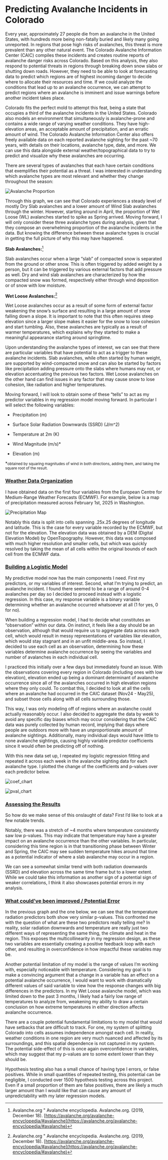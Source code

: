 # Predicting Avalanche Incidents in Colorado
Every year, approximately 27 people die from an avalanche in the United States, with hundreds more being non-fatally buried and likely many going unreported. In regions that pose high risks of avalanches, this threat is more prevalent than any other natural event. The Colorado Avalanche Information Center (CAIC) compiles these incidents and creates routine reports of avalanche danger risks across Colorado. Based on this analysis, they also respond to potential threats in regions through breaking down snow slabs or shutting down roads. However, they need to be able to look at forecasting data to predict which regions are of highest incoming danger to decide where to allocate their resources and time. If we could analyze the conditions that lead up to an avalanche occurrence, we can attempt to predict regions where an avalanche is imminent and issue warnings before another incident takes place. 


  Colorado fits the perfect mold to attempt this feat, being a state that occupies a third of the avalanche incidents in the United States. Colorado also models an environment that simultaneously is avalanche-prone and contains a wide range of varying weather conditions. They have high-elevation areas, an acceptable amount of precipitation, and an erratic amount of wind. The Colorado Avalanche Information Center also offers freely available data on each reported avalanche sighting for the past ~70 years, with details on their locations, avalanche type, date, and more. We can use this data alongside external weather/topographical data to try to predict and visualize why these avalanches are occurring. 

  There are several types of avalanches that each have certain conditions that exemplifies their potential as a threat. I was interested in understanding which avalanche types are most relevant and whether they change throughout the season: 

![Avalanche Proportion](aval_prop.png)

  Through this graph, we can see that Colorado experiences a steady level of mostly Dry Slab avalanches and a lower amount of Wind Slab avalanches through the winter. However, starting around in April, the proportion of Wet Loose (WL) avalanches started to spike as Spring arrived. Moving forward, I will only consider these three avalanche types during analysis, given that they compose an overwhelming proportion of the avalanche incidents in the data. But knowing the difference between these avalanche types is crucial in getting the full picture of why this may have happened.


  **Slab Avalanches:**[^2]

  Slab avalanches occur when a large “slab” of compacted snow is separated from the ground or other snow. This is often triggered by added weight by a person, but it can be triggered by various external factors that add pressure as well. Dry and wind slab avalanches are characterized by how the compacted snow was formed, respectively either through wind deposition or of snow with low moisture.

  **Wet Loose Avalanches:**[^2]

  Wet Loose avalanches occur as a result of some form of external factor weakening the snow’s surface and resulting in a large amount of snow falling down a slope. It is important to note that this often requires steep elevation since a larger slope makes it easier for the snow to lose cohesion and start tumbling. Also, these avalanches are typically as a result of warmer temperatures, which explains why they started to make a meaningful appearance starting around springtime. 

  Upon understanding the avalanche types of interest, we can see that there are particular variables that have potential to act as a trigger to these avalanche incidents. Slab avalanches, while often started by human weight, are supported by wind-compacted snow and can also be started by factors like precipitation adding pressure onto the slabs where humans may not, or elevation accentuating the previous two factors. Wet Loose avalanches on the other hand can find issues in any factor that may cause snow to lose cohesion, like radiation and higher temperatures. 

  Moving forward, I will look to obtain some of these “tells” to act as my predictor variables in my regression model moving forward. In particular I will select the following variables:
  
  - Precipitation (m)
  
  - Surface Solar Radiation Downwards (SSRD) (J/m^2)
  
  - Temperature at 2m (K)
  
  - Wind Magnitude (m/s)*
  
  - Elevation (m)

  *<small>obtained by squaring magnitudes of wind in both directions, adding them, and taking the square root of the result.</small>

### <ins>Weather Data Organization</ins>
  
  I have obtained data on the first four variables from the European Centre for Medium-Range Weather Forecasts (ECMWF). For example, below is a map of precipitation measured across February 1st, 2025 in Washington.
 
![Precipitation Map](precip.png)

  Notably this data is split into cells spanning .25x.25 degrees of longitude and latitude. This is the case for every variable recorded by the ECMWF, but not for the elevation. The elevation data was obtained by a DEM (Digital Elevation Model) by OpenTopography. However, this data was composed with much higher resolution and smaller cells, but which was quickly resolved by taking the mean of all cells within the original bounds of each cell from the ECMWF data. 

### <ins>Building a Logistic Model</ins>

  My predictive model now has the main components I need. First my predictors, or my variables of interest. Second, what I’m trying to predict, an avalanche incident. I found there seemed to be a range of around 0-4 avalanches per day so I decided to proceed instead with a logistic regression. In this case, my response variable is a binary variable determining whether an avalanche occurred whatsoever at all (1 for yes, 0 for no).



  When building a regression model, I had to decide what constitutes an “observation” within our data. On instinct, it feels like a day should be an observation, although that would require us to aggregate data across each cell, which would result in messy representations of variables like elevation, which would stay stagnant and in an unfit middle-area. So instead, I decided to use each cell as an observation, determining how these variables determine avalanche occurrence by seeing the variables and number of avalanches in each individual cell.

  I practiced this initially over a few days but immediately found an issue. With the observations covering every region in Colorado (including ones with low elevation), elevation ended up being a dominant determinant of avalanche occurrence since all of the avalanches occurred in high elevation regions where they only could. To combat this, I decided to look at all the cells where an avalanche had occurred in the CAIC dataset (Nov24 - May25), and subset those cells along with all cells surrounding those. 



  This way, I was only modeling off of regions where an avalanche could actually reasonably occur. I also decided to aggregate the data by week to avoid any specific day biases which may occur considering that the CAIC data was purely collected by human record, implying that days where people are outdoors more with have an unproportionate amount of avalanche sightings. Additionally, many individual days would have little to none avalanche sightings, causing highly variable predictor coefficients since it would  often be predicting off of nothing.

  With this new data set up, I repeated my logistic regression fitting and repeated it across each week in the avalanche sighting data for each avalanche type. I plotted the change of the coefficients and p-values over each predictor below.

![coef_chart](coefficient_change.png)

![pval_chart](pval_change.png)

### <ins>Assessing the Results</ins>

  So how do we make sense of this onslaught of data? First I’d like to look at a few notable trends.



  Notably, there was a stretch of ~4 months where temperature consistently saw low p-values. This may indicate that temperature may have a greater impact on an avalanche occurrence than the other variables. In particular, considering this time region is in that transitioning phase between Winter and Spring, the CAIC may see sudden temperature hikes around that time as a potential indicator of where a slab avalanche may occur in a region.



  We can see a somewhat similar trend with both radiation downwards (SSRD) and elevation across the same time frame but to a lower extent. While we could take this information as another sign of a potential sign of weaker correlations, I think it also showcases potential errors in my analysis.

### <ins>What could’ve been improved / Potential Error</ins>

  In the previous graph and the one below, we can see that the temperature radiation predictors both show very similar p-values. This confronted me with the question of what are these two predictors really telling me? In reality, solar radiation downwards and temperature are really just two different ways of representing the same thing, the climate and heat in the region. This exposes the multicollinearity in my regression design, as these two variables are essentially creating a positive feedback loop with each other, and resulting in overconfidence in how impactful these variables may be. 



  Another potential limitation of my model is the range of values I’m working with, especially noticeable with temperature. Considering my goal is to make a convincing argument that a change in a variable has an effect on a potential avalanche occurrence, I would want to work with dramatically different values of said variable to view how the response changes with big differences in the predictors. In my Wet Loose avalanche model, which was limited down to the past 3 months, I likely had a fairly low range of temperatures to analyze from, weakening my ability to draw a certain conclusion on how extreme temperatures in either direction affects avalanche occurrence.

  There are a couple potential fundamental limitations to my model that would have setbacks that are difficult to track. For one, my system of splitting Colorado into cells assumes independence amongst each cell. In reality, weather conditions in one region are very much nuanced and affected by its surroundings, and this spatial dependence is not captured in my system. The potential side-effect of this is once again overconfidence in variables, which may suggest that my p-values are to some extent lower than they should be.

  Hypothesis testing also has a small chance of having type I errors, or false positives. While in small quantities of repeated testing, this potential can be negligible, I conducted over 1500 hypothesis testing across this project. Even if a small proportion of them are false positives, there are likely a much larger amount than I would like that can cause any amount of unpredictability with my later regression models.



[^1]: Statistics and reporting. Colorado Avalanche Information Center. (n.d.). [https://avalanche.state.co.us/accidents/statistics-and-reporting#:~:text=Avalanche%20Accident%20Statistics,Public%20%2D%20Please%20cite%20the%20CAIC.](https://avalanche.state.co.us/accidents/statistics-and-reporting#:~:text=Avalanche%20Accident%20Statistics,Public%20%2D%20Please%20cite%20the%20CAIC.) 
[^2]: Avalanche.org " Avalanche encyclopedia. Avalanche.org. (2019, December 18). [https://avalanche.org/avalanche-encyclopedia/#avalanche](https://avalanche.org/avalanche-encyclopedia/#avalanche) 
